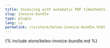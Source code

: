 ```yaml
---
title: Invoicing with automatic PDF timesheets
slug: invoice-bundle
type: plugin
lang: cs
permalink: /cs/store/keleo-invoice-bundle.html
---
```


{% include store/keleo-invoice-bundle.md %}
